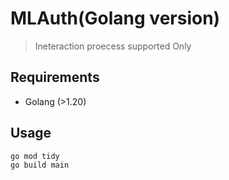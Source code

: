 # MLAuth(Golang version)
> Ineteraction proecess supported Only
## Requirements
- Golang (>1.20)


## Usage
```bash
go mod tidy
go build main
```

